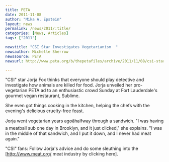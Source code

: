```yaml
---
title: PETA
date: 2011-11-08
author: "Mika A. Epstein"
layout: news
permalink: /news/2011/:title/
categories: [News, Articles]
tags: ["2011"]

newstitle: "CSI Star Investigates Vegetarianism  "
newsauthor: Michelle Sherrow  
newssource: PETA  
newsurl: http://www.peta.org/b/thepetafiles/archive/2011/11/08/csi-star-investigates-vegetarianism-at-sublime.aspx  

---
```


"CSI" star Jorja Fox thinks that everyone should play detective and investigate how animals are killed for food. Jorja unveiled her pro-vegetarian PETA ad to an enthusiastic crowd Sunday at Fort Lauderdale's gourmet vegan restaurant, Sublime.

She even got things cooking in the kitchen, helping the chefs with the evening's delicious cruelty-free feast.

Jorja went vegetarian years agoâhalfway through a sandwich. "I was having a meatball sub one day in Brooklyn, and it just clicked," she explains. "I was in the middle of that sandwich, and I put it down, and I never had meat again."

"CSI" fans: Follow Jorja's advice and do some sleuthing into the [http://www.meat.org/ meat industry by clicking here].  
